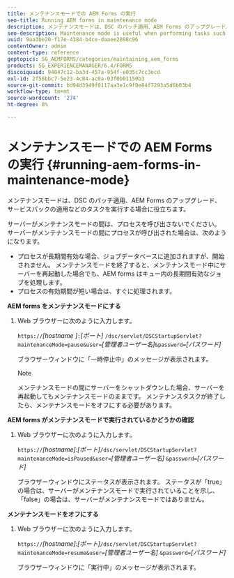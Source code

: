 ```yaml
---
title: メンテナンスモードでの AEM Forms の実行
seo-title: Running AEM forms in maintenance mode
description: メンテナンスモードは、DSC のパッチ適用、AEM Forms のアップグレード、サービスパックの適用などのタスクを実行する場合に役立ちます。 メンテナンスモードでのAEM forms の実行に関する詳細
seo-description: Maintenance mode is useful when performing tasks such as patching a DSC, upgrading AEM forms, or applying a service pack. Learn more about running AEM forms in maintenance mode.
uuid: 9aa3be20-f17e-4384-b4ce-daaee2898c96
contentOwner: admin
content-type: reference
geptopics: SG_AEMFORMS/categories/maintaining_aem_forms
products: SG_EXPERIENCEMANAGER/6.4/FORMS
discoiquuid: 94047c12-ba3d-457a-954f-e035c7cc3ecd
exl-id: 2f56bbc7-5e23-4c84-ac0a-03f0b01150b3
source-git-commit: bd94d3949f0117aa3e1c9f0e84f7293a5d6b03b4
workflow-type: tm+mt
source-wordcount: '274'
ht-degree: 8%

---
```


# メンテナンスモードでの AEM Forms の実行 {#running-aem-forms-in-maintenance-mode}

メンテナンスモードは、DSC のパッチ適用、AEM Forms のアップグレード、サービスパックの適用などのタスクを実行する場合に役立ちます。

サーバーがメンテナンスモードの間は、プロセスを呼び出さないでください。 サーバーがメンテナンスモードの間にプロセスが呼び出された場合は、次のようになります。

* プロセスが長期間有効な場合、ジョブデータベースに追加されますが、開始されません。 メンテナンスモードを終了すると、メンテナンスモード中にサーバーを再起動した場合でも、AEM forms はキュー内の長期間有効なジョブを処理します。
* プロセスの有効期間が短い場合は、すぐに処理されます。

**AEM forms をメンテナンスモードにする**

1. Web ブラウザーに次のように入力します。

   `https://`*[hostname ]*`:`*[ポート]* `/dsc/servlet/DSCStartupServlet?maintenanceMode=pause&user=`*[管理者ユーザー名&#x200B;]*`&password=`*[パスワード]*

   ブラウザーウィンドウに「一時停止中」のメッセージが表示されます。

   >[!NOTE]
   >
   >メンテナンスモードの間にサーバーをシャットダウンした場合、サーバーを再起動してもメンテナンスモードのままです。 メンテナンスタスクが終了したら、メンテナンスモードをオフにする必要があります。

**AEM forms がメンテナンスモードで実行されているかどうかの確認**

1. Web ブラウザーに次のように入力します。

   `https://`*[hostname]:[ポート&#x200B;]*`/dsc/servlet/DSCStartupServlet?maintenanceMode=isPaused&user=`*[管理者ユーザー名]* `&password=`*[パスワード&#x200B;]*

   ブラウザーウィンドウにステータスが表示されます。 ステータスが「true」の場合は、サーバーがメンテナンスモードで実行されていることを示し、「false」の場合は、サーバーがメンテナンスモードではありません。

**メンテナンスモードをオフにする**

1. Web ブラウザーに次のように入力します。

   `https://`*[hostname]:[ポート&#x200B;]*`/dsc/servlet/DSCStartupServlet?maintenanceMode=resume&user=`*[管理者ユーザー名]* `&password=`*[パスワード&#x200B;]*

   ブラウザーウィンドウに「実行中」のメッセージが表示されます。
